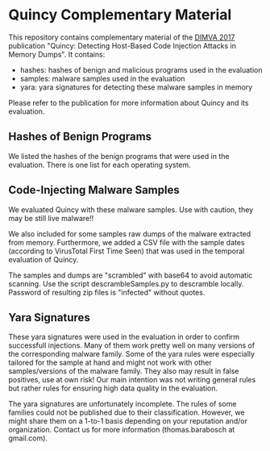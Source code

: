 # Quincy Complementary Material
This repository contains complementary material of the [DIMVA 2017](https://itsec.cs.uni-bonn.de/dimva2017/) publication "Quincy: Detecting Host-Based Code Injection
Attacks in Memory Dumps". It contains:

* hashes: hashes of benign and malicious programs used in the evaluation
* samples: malware samples used in the evaluation
* yara: yara signatures for detecting these malware samples in memory

Please refer to the publication for more information about Quincy and its evaluation.

## Hashes of Benign Programs

We listed the hashes of the benign programs that were used in the evaluation. There is one list for each operating
system.

## Code-Injecting Malware Samples

We evaluated Quincy with these malware samples. Use with caution, they may be still live malware!! 

We also included for some samples raw dumps of the malware extracted from memory. Furthermore, we added a CSV file with the sample dates (according to VirusTotal First Time Seen) that was used in the temporal evaluation of Quincy.

The samples and dumps are "scrambled" with base64 to avoid automatic scanning. Use the script descrambleSamples.py to descramble locally. Password of resulting zip files is "infected" without quotes.  

## Yara Signatures 

These yara signatures were used in the evaluation in order to confirm successfull injections. Many of them work pretty
well on many versions of the corresponding malware family. Some of the yara rules were especially tailored
for the sample at hand and might not work with other samples/versions of the malware family. They also may result in false positives, use at own risk! 
Our main intention was not writing general rules but rather rules for ensuring high data quality in the evaluation.

The yara signatures are unfortunately incomplete. The rules of some families could not be published due to their
classification. However, we might share them on a 1-to-1 basis depending on your reputation and/or organization.
Contact us for more information (thomas.barabosch at gmail.com).